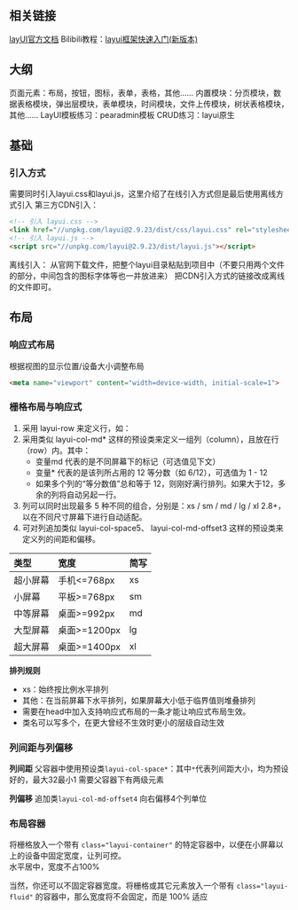 ## 相关链接

[layUI官方文档](https://layui.dev/docs/2/)
Bilibili教程：[layui框架快速入门(新版本)](https://www.bilibili.com/video/BV1Dp421m7dS)

## 大纲
页面元素：布局，按钮，图标，表单，表格，其他……
内置模块：分页模块，数据表格模块，弹出层模块，表单模块，时间模块，文件上传模块，树状表格模块，其他……
LayUI模板练习：pearadmin模板
CRUD练习：layui原生



## 基础

### 引入方式
需要同时引入layui.css和layui.js，这里介绍了在线引入方式但是最后使用离线方式引入
第三方CDN引入：
```html
<!-- 引入 layui.css -->
<link href="//unpkg.com/layui@2.9.23/dist/css/layui.css" rel="stylesheet">
<!-- 引入 layui.js -->
<script src="//unpkg.com/layui@2.9.23/dist/layui.js"></script>
```

离线引入：
从官网下载文件，把整个layui目录粘贴到项目中（不要只用两个文件的部分，中间包含的图标字体等也一并放进来）
把CDN引入方式的链接改成离线的文件即可。

## 布局

### 响应式布局
根据视图的显示位置/设备大小调整布局
```html
<meta name="viewport" content="width=device-width, initial-scale=1">
```


### 栅格布局与响应式

1.	采用 layui-row 来定义行，如：<div class="layui-row"></div>
2.	采用类似 layui-col-md* 这样的预设类来定义一组列（column），且放在行（row）内。其中：   
	- 变量md 代表的是不同屏幕下的标记（可选值见下文）   
	- 变量* 代表的是该列所占用的 12 等分数（如 6/12），可选值为 1 - 12    
	- 如果多个列的“等分数值”总和等于 12，则刚好满行排列。如果大于12，多余的列将自动另起一行。
3.	列可以同时出现最多 5 种不同的组合，分别是：xs / sm / md / lg / xl 2.8+，以在不同尺寸屏幕下进行自动适配。
4.	可对列追加类似 layui-col-space5、 layui-col-md-offset3 这样的预设类来定义列的间距和偏移。


|类型 | 宽度  | 简写|
|:---|:---|:---|
|超小屏幕 | 手机<=768px | xs |  
|小屏幕  | 平板>=768px | sm|   
|中等屏幕 | 桌面>=992px | md|   
|大型屏幕 | 桌面>=1200px | lg|   
|超大屏幕 | 桌面>=1400px | xl|  

**排列规则**
- xs：始终按比例水平排列   
- 其他：在当前屏幕下水平排列，如果屏幕大小低于临界值则堆叠排列   
- 需要在head中加入支持响应式布局的一条才能让响应式布局生效。   
- 类名可以写多个，在更大曾经不生效时更小的层级自动生效

### 列间距与列偏移
**列间距**
父容器中使用预设类`layui-col-space*`：其中`*`代表列间距大小，均为预设好的，最大32最小1
需要父容器下有两级元素

**列偏移**
追加类`layui-col-md-offset4` 向右偏移4个列单位

### 布局容器
将栅格放入一个带有 `class="layui-container"` 的特定容器中，以便在小屏幕以上的设备中固定宽度，让列可控。   
水平居中，宽度不占100%

当然，你还可以不固定容器宽度。将栅格或其它元素放入一个带有 `class="layui-fluid"` 的容器中，那么宽度将不会固定，而是 100% 适应